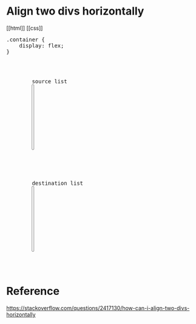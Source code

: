 # Align two divs horizontally
[[html]] [[css]]

<pre class="css">
.container {
    display: flex;
}
</pre>

<pre class="css">
<div class="container">
    <div>
        <span>source list</span>
        <select size="10">
            <option />
            <option />
            <option />
        </select>
    </div>

    <div>
        <span>destination list</span>
        <select size="10">
            <option />
            <option />
            <option />
        </select>
    </div>
</div>
</pre>

# Reference
https://stackoverflow.com/questions/2417130/how-can-i-align-two-divs-horizontally
